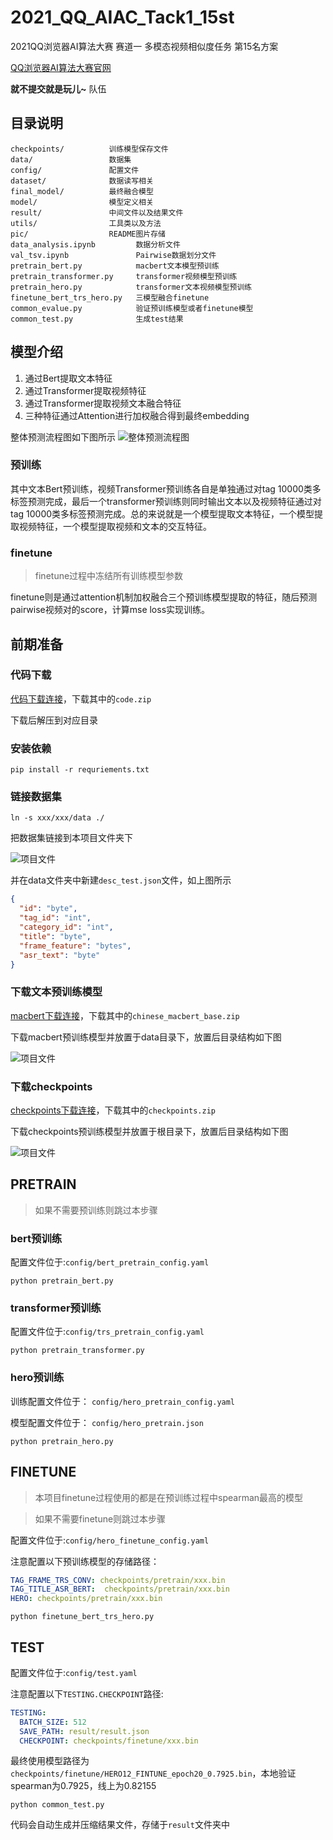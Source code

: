 # 2021_QQ_AIAC_Tack1_15st

2021QQ浏览器AI算法大赛 赛道一 多模态视频相似度任务 第15名方案

[QQ浏览器AI算法大赛官网](https://algo.browser.qq.com/)

**就不提交就是玩儿~** 队伍

## 目录说明

```shell
checkpoints/          训练模型保存文件
data/                 数据集
config/               配置文件
dataset/              数据读写相关
final_model/          最终融合模型
model/                模型定义相关
result/               中间文件以及结果文件
utils/                工具类以及方法
pic/                  README图片存储
data_analysis.ipynb         数据分析文件
val_tsv.ipynb               Pairwise数据划分文件
pretrain_bert.py            macbert文本模型预训练
pretrain_transformer.py     transformer视频模型预训练
pretrain_hero.py            transformer文本视频模型预训练
finetune_bert_trs_hero.py   三模型融合finetune
common_evalue.py            验证预训练模型或者finetune模型
common_test.py              生成test结果
```

## 模型介绍

1. 通过Bert提取文本特征
2. 通过Transformer提取视频特征
3. 通过Transformer提取视频文本融合特征
4. 三种特征通过Attention进行加权融合得到最终embedding

整体预测流程图如下图所示
![整体预测流程图](pic/AIAC.drawio.png)

### 预训练

其中文本Bert预训练，视频Transformer预训练各自是单独通过对tag 10000类多标签预测完成，最后一个transformer预训练则同时输出文本以及视频特征通过对tag 10000类多标签预测完成。总的来说就是一个模型提取文本特征，一个模型提取视频特征，一个模型提取视频和文本的交互特征。

### finetune

> finetune过程中冻结所有训练模型参数

finetune则是通过attention机制加权融合三个预训练模型提取的特征，随后预测pairwise视频对的score，计算mse loss实现训练。

## 前期准备

### 代码下载

[代码下载连接](https://share.weiyun.com/l7rgfQvi)，下载其中的`code.zip`

下载后解压到对应目录

### 安装依赖

```shell
pip install -r requriements.txt
```

### 链接数据集

```shell
ln -s xxx/xxx/data ./
```

把数据集链接到本项目文件夹下

![项目文件](pic/Snipaste_2021-10-15_18-31-34.png)

并在data文件夹中新建`desc_test.json`文件，如上图所示

```json
{
  "id": "byte",
  "tag_id": "int",
  "category_id": "int",
  "title": "byte",
  "frame_feature": "bytes",
  "asr_text": "byte"
}
```

### 下载文本预训练模型

[macbert下载连接](https://share.weiyun.com/l7rgfQvi)，下载其中的`chinese_macbert_base.zip`

下载macbert预训练模型并放置于data目录下，放置后目录结构如下图

![项目文件](pic/uTools_1634294102754.png)

### 下载checkpoints

[checkpoints下载连接](https://share.weiyun.com/l7rgfQvi)，下载其中的`checkpoints.zip`

下载checkpoints预训练模型并放置于根目录下，放置后目录结构如下图

![项目文件](pic/Snipaste_2021-10-15_23-58-05.png)

## PRETRAIN

> 如果不需要预训练则跳过本步骤

### bert预训练

配置文件位于:`config/bert_pretrain_config.yaml`

```shell
python pretrain_bert.py
```

### transformer预训练

配置文件位于:`config/trs_pretrain_config.yaml`

```shell
python pretrain_transformer.py
```

### hero预训练

训练配置文件位于： `config/hero_pretrain_config.yaml`

模型配置文件位于： `config/hero_pretrain.json`

```shell
python pretrain_hero.py
```

## FINETUNE

> 本项目finetune过程使用的都是在预训练过程中spearman最高的模型

> 如果不需要finetune则跳过本步骤

配置文件位于:`config/hero_finetune_config.yaml`

注意配置以下预训练模型的存储路径：

```yaml
TAG_FRAME_TRS_CONV: checkpoints/pretrain/xxx.bin
TAG_TITLE_ASR_BERT:  checkpoints/pretrain/xxx.bin
HERO: checkpoints/pretrain/xxx.bin
```

```shell
python finetune_bert_trs_hero.py
```

## TEST

配置文件位于:`config/test.yaml`

注意配置以下`TESTING.CHECKPOINT`路径:

```yaml
TESTING:
  BATCH_SIZE: 512
  SAVE_PATH: result/result.json
  CHECKPOINT: checkpoints/finetune/xxx.bin
```

最终使用模型路径为`checkpoints/finetune/HERO12_FINTUNE_epoch20_0.7925.bin`，本地验证spearman为0.7925，线上为0.82155

```shell
python common_test.py
```

代码会自动生成并压缩结果文件，存储于`result`文件夹中
